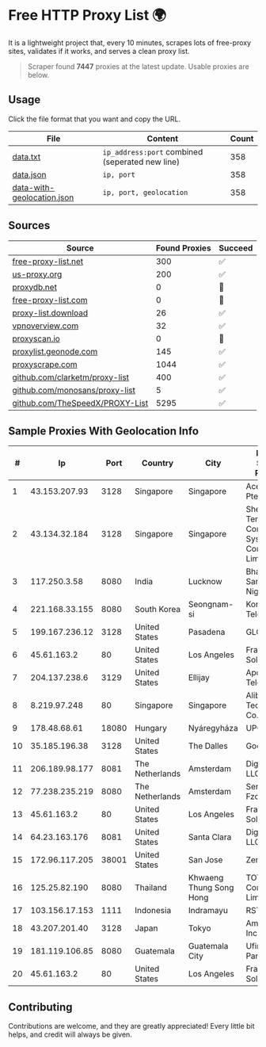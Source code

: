 
# Free HTTP Proxy List 🌍

It is a lightweight project that, every 10 minutes, scrapes lots of free-proxy sites, validates if it works, and serves a clean proxy list.


> Scraper found **7447** proxies at the latest update. Usable proxies are below.

## Usage

Click the file format that you want and copy the URL.


|File|Content|Count|
|----|-------|-----|
|[data.txt](https://raw.githubusercontent.com/themiralay/Proxy-List-World/master/data.txt)|`ip_address:port` combined (seperated new line)|358|
|[data.json](https://raw.githubusercontent.com/themiralay/Proxy-List-World/master/data.json)|`ip, port`|358|
|[data-with-geolocation.json](https://raw.githubusercontent.com/themiralay/Proxy-List-World/master/data-with-geolocation.json)|`ip, port, geolocation`|358|

## Sources

|Source|Found Proxies|Succeed|
|------|-------------|-------|
|[free-proxy-list.net](https://free-proxy-list.net)|300|✅|
|[us-proxy.org](https://www.us-proxy.org)|200|✅|
|[proxydb.net](http://proxydb.net)|0|🚫|
|[free-proxy-list.com](https://free-proxy-list.com/?page=&port=&type%5B%5D=http&type%5B%5D=https&up_time=0&search=Search)|0|🚫|
|[proxy-list.download](https://www.proxy-list.download/HTTP)|26|✅|
|[vpnoverview.com](https://vpnoverview.com/privacy/anonymous-browsing/free-proxy-servers)|32|✅|
|[proxyscan.io](https://www.proxyscan.io)|0|🚫|
|[proxylist.geonode.com](https://proxylist.geonode.com/api/proxy-list?limit=300&page=1&sort_by=lastChecked&sort_type=desc&protocols=http,https)|145|✅|
|[proxyscrape.com](https://api.proxyscrape.com/v2/?request=displayproxies&protocol=http&timeout=10000&country=all&ssl=all&anonymity=all)|1044|✅|
|[github.com/clarketm/proxy-list](https://raw.githubusercontent.com/clarketm/proxy-list/master/proxy-list-raw.txt)|400|✅|
|[github.com/monosans/proxy-list](https://raw.githubusercontent.com/monosans/proxy-list/main/proxies/http.txt)|5|✅|
|[github.com/TheSpeedX/PROXY-List](https://raw.githubusercontent.com/TheSpeedX/PROXY-List/master/http.txt)|5295|✅|


## Sample Proxies With Geolocation Info

|#|Ip|Port|Country|City|Internet Service Provider|
|-|--|----|-------|----|-------------------------|
|1|43.153.207.93|3128|Singapore|Singapore|Aceville Pte.ltd|
|2|43.134.32.184|3128|Singapore|Singapore|Shenzhen Tencent Computer Systems Company Limited|
|3|117.250.3.58|8080|India|Lucknow|Bharat Sanchar Nigam Ltd|
|4|221.168.33.155|8080|South Korea|Seongnam-si|Korea Telecom|
|5|199.167.236.12|3128|United States|Pasadena|GLOBAL IT|
|6|45.61.163.2|80|United States|Los Angeles|FranTech Solutions|
|7|204.137.238.6|3129|United States|Ellijay|Apogee Telecom Inc.|
|8|8.219.97.248|80|Singapore|Singapore|Alibaba (US) Technology Co., Ltd.|
|9|178.48.68.61|18080|Hungary|Nyáregyháza|UPC|
|10|35.185.196.38|3128|United States|The Dalles|Google LLC|
|11|206.189.98.177|8081|The Netherlands|Amsterdam|DigitalOcean, LLC|
|12|77.238.235.219|8080|The Netherlands|Amsterdam|Servers Tech Fzco|
|13|45.61.163.2|80|United States|Los Angeles|FranTech Solutions|
|14|64.23.163.176|8081|United States|Santa Clara|DigitalOcean, LLC|
|15|172.96.117.205|38001|United States|San Jose|Zenlayer Inc|
|16|125.25.82.190|8080|Thailand|Khwaeng Thung Song Hong|TOT Public Company Limited|
|17|103.156.17.153|1111|Indonesia|Indramayu|RSTNET|
|18|43.207.201.40|3128|Japan|Tokyo|Amazon.com, Inc.|
|19|181.119.106.85|8080|Guatemala|Guatemala City|Ufinet Panama S.A.|
|20|45.61.163.2|80|United States|Los Angeles|FranTech Solutions|



## Contributing

Contributions are welcome, and they are greatly appreciated! Every
little bit helps, and credit will always be given.

